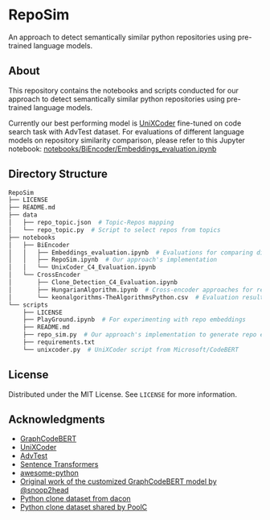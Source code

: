 # RepoSim

An approach to detect semantically similar python repositories using pre-trained language models.

## About

This repository contains the notebooks and scripts conducted for our approach to detect semantically similar python repositories using pre-trained language models.

Currently our best performing model is [UniXCoder](https://github.com/microsoft/CodeBERT/tree/master/UniXcoder/downstream-tasks/code-search#1-advtest-dataset) fine-tuned on code search task with AdvTest dataset. For evaluations of different language models on repository similarity comparison, please refer to this Jupyter notebook: [notebooks/BiEncoder/Embeddings_evaluation.ipynb](notebooks/BiEncoder/Embeddings_evaluation.ipynb)

## Directory Structure

```bash
RepoSim
├── LICENSE
├── README.md
├── data
│   ├── repo_topic.json  # Topic-Repos mapping
│   └── repo_topic.py  # Script to select repos from topics
├── notebooks
│   ├── BiEncoder
│   │   ├── Embeddings_evaluation.ipynb  # Evaluations for comparing different language models
│   │   ├── RepoSim.ipynb  # Our approach's implementation
│   │   └── UnixCoder_C4_Evaluation.ipynb
│   └── CrossEncoder
│       ├── Clone_Detection_C4_Evaluation.ipynb
│       ├── HungarianAlgorithm.ipynb  # Cross-encoder approaches for repo similarity comparison
│       └── keonalgorithms-TheAlgorithmsPython.csv  # Evaluation results by ungarianAlgorithm.ipynb
└── scripts
    ├── LICENSE
    ├── PlayGround.ipynb  # For experimenting with repo embeddings
    ├── README.md
    ├── repo_sim.py  # Our approach's implementation to generate repo embeddings
    ├── requirements.txt
    └── unixcoder.py  # UniXCoder script from Microsoft/CodeBERT
```

## License

Distributed under the MIT License. See `LICENSE` for more information.

## Acknowledgments

* [GraphCodeBERT](https://arxiv.org/abs/2009.08366)
* [UniXCoder](https://arxiv.org/abs/2203.03850)
* [AdvTest](https://arxiv.org/abs/1909.09436)
* [Sentence Transformers](https://www.sbert.net/)
* [awesome-python](https://github.com/vinta/awesome-python/)
* [Original work of the customized GraphCodeBERT model by @snoop2head](https://github.com/sangHa0411/CloneDetection)
* [Python clone dataset from dacon](https://dacon.io/competitions/official/235900/overview/description)
* [Python clone dataset shared by PoolC](https://huggingface.co/PoolC)
